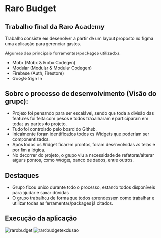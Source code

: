 # Raro Budget

## Trabalho final da Raro Academy

Trabalho consiste em desenolver a partir de um layout proposto no figma uma aplicação para gerenciar gastos.

Algumas das principais ferramentas/packages utilizados:

- Mobx (Mobx & Mobx Codegen)
- Modular (Modular & Modular Codegen)
- Firebase (Auth, Firestore)
- Google Sign In

## Sobre o processo de desenvolvimento (Visão do grupo):

- Projeto foi pensando para ser escalável, sendo que toda a divisão das features foi feita com pesos e todos trabalharam e participaram em todas as partes do projeto.
- Tudo foi controlado pelo board do Github.
- Inicalmente foram identificados todos os Widgets que poderiam ser componentizados.
- Após todos os Widget ficarem prontos, foram desenvolvidas as telas e por fim a lógica.
- No decorrer do projeto, o grupo viu a necessidade de refatorar/alterar alguns pontos, como Widget, banco de dados, entre outros.

## Destaques
- Grupo ficou unido durante todo o processo, estando todos disponíveis para ajudar e sanar dúvidas.
- O grupo trabalhou de forma que todos aprendessem como trabalhar e utilizar todas as ferramentas/packages já citados.

## Execução da aplicação
![rarobudget](https://user-images.githubusercontent.com/51715198/130734649-3546476a-e939-465e-ae5c-dbb3297399c7.gif)
![rarobudgetexclusao](https://user-images.githubusercontent.com/51715198/130734713-f40ed91b-cc57-4282-b11d-fc8b93e5db29.gif)

